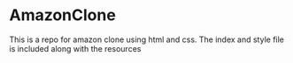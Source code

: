 # AmazonClone

This is a repo for amazon clone using html and css. 
The index and style file is included along with the resources
